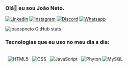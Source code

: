 ### Olá👋 eu sou João Neto.
[![Linkedin](https://img.shields.io/badge/LinkedIn-0077B5?style=for-the-badge&logo=linkedin&logoColor=white)](https://www.linkedin.com/in/jo%C3%A3o-neto-677016183/) [![Instagram](https://img.shields.io/badge/Instagram-E4405F?style=for-the-badge&logo=instagram&logoColor=white)](https://www.instagram.com/_joao_neto?igsh=YjE1ajBjaXRjZ2M5) [![Discord](https://img.shields.io/badge/Discord-7289DA?style=for-the-badge&logo=discord&logoColor=white)](https://discord.gg/dio-689887036110274618) [![Whatsapp](https://img.shields.io/badge/WhatsApp-25D366?style=for-the-badge&logo=whatsapp&logoColor=white)](https://api.whatsapp.com/send?phone=+5583981677707)

![joaospneto GitHub stats](https://github-readme-stats.vercel.app/api?username=joaospneto&show_icons=true&theme=dracula)

### Tecnologias que eu uso no meu dia a dia:
<div style="display: inline_block"><br/>
  <img align="center" alt="HTML5" src="https://img.shields.io/badge/HTML-239120?style=for-the-badge&logo=html5&logoColor=white">
  <img align="center" alt="CSS" src="https://img.shields.io/badge/CSS-239120?&style=for-the-badge&logo=css3&logoColor=white">
  <img align="center" alt="JavaScript" src="https://img.shields.io/badge/JavaScript-F7DF1E?style=for-the-badge&logo=javascript&logoColor=black">
  <img align="center" alt="Phyton" src="https://img.shields.io/badge/Python-3776AB?style=for-the-badge&logo=python&logoColor=white">
  <img align="center" alt="MySQL" src="https://img.shields.io/badge/MySQL-00000F?style=for-the-badge&logo=mysql&logoColor=white">
</div><br/>




